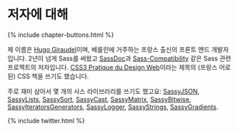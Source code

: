 
# 저자에 대해

{% include chapter-buttons.html %}

제 이름은 [Hugo Giraudel](http://hugogiraudel.com)이며, 베를린에 거주하는 프랑스 출신의 프론트 엔드 개발자입니다. 2년이 넘게 Sass를 써왔고 [SassDoc](http://sassdoc.com)과 [Sass-Compatibility](http://sass-compatibility.github.io) 같은 Sass 관련 프로젝트의 저자입니다. [CSS3 Pratique du Design Web](http://www.amazon.fr/dp/2212140231)이라는 제목의 (프랑스 어로 된) CSS 책을 쓰기도 했습니다.


주로 재미 삼아서 몇 개의 사스 라이브러리를 쓰기도 했고요: [SassyJSON](https://github.com/HugoGiraudel/SassyJSON), [SassyLists](http://sassylists.com), [SassySort](https://github.com/HugoGiraudel/SassySort), [SassyCast](https://github.com/HugoGiraudel/SassyCast), [SassyMatrix](https://github.com/HugoGiraudel/SassyMatrix), [SassyBitwise](https://github.com/HugoGiraudel/SassyBitwise), [SassyIteratorsGenerators](https://github.com/HugoGiraudel/SassyIteratorsGenerators), [SassyLogger](https://github.com/HugoGiraudel/SassyLogger), [SassyStrings](https://github.com/HugoGiraudel/SassyStrings), [SassyGradients](https://github.com/HugoGiraudel/SassyGradients).

{% include twitter.html %}
